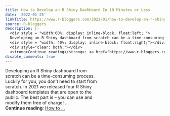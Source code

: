 ```yaml
---
title: How to Develop an R Shiny Dashboard In 10 Minutes or Less
date: '2022-01-25'
linkTitle: https://www.r-bloggers.com/2022/01/how-to-develop-an-r-shiny-dashboard-in-10-minutes-or-less/
source: R-bloggers
description: |-
  <div style = "width:60%; display: inline-block; float:left; ">
  Developing an R Shiny dashboard from scratch can be a time-consuming process. Luckily for you, you don’t need to start from scratch. In 2021 we released four R Shiny dashboard templates that are open to the public. The best part is – you can use and modify them free of charge! ...</div>
  <div style = "width: 40%; display: inline-block; float:right;"></div>
  <div style="clear: both;"></div>
  <strong>Continue reading</strong>: <a href="https://www.r-bloggers.com/2022/01/how-to-develop-an-r-shiny-dashboard-in-10-minutes-or-less/">How to ...
disable_comments: true
---
```

<div style = "width:60%; display: inline-block; float:left; ">
Developing an R Shiny dashboard from scratch can be a time-consuming process. Luckily for you, you don’t need to start from scratch. In 2021 we released four R Shiny dashboard templates that are open to the public. The best part is – you can use and modify them free of charge! ...</div>
<div style = "width: 40%; display: inline-block; float:right;"></div>
<div style="clear: both;"></div>
<strong>Continue reading</strong>: <a href="https://www.r-bloggers.com/2022/01/how-to-develop-an-r-shiny-dashboard-in-10-minutes-or-less/">How to ...